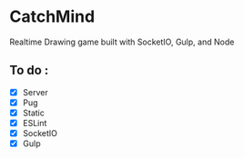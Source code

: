 # CatchMind
Realtime Drawing game built with SocketIO, Gulp, and Node


## To do :

- [X] Server 
- [X] Pug
- [X] Static
- [X] ESLint
- [X] SocketIO
- [X] Gulp